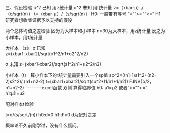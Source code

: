 三、假设检验
σ^2 已知  用z统计量 
σ^2 未知  用t统计量
z=（xbar-μ）/（σ/sqrt(n)）
t=（xbar-μ）/（s/sqrt(n)）
H0: 一般带有等号 “=”“>=”“<=”
H1:研究者想收集证据予以支持的假设

两个总体均值之差检验
区分为大样本和小样本
n>30为大样本，用z统计量
反之为小样本，用t统计量

大样本 （z）
σ 已知  
z=(xbar1-xbar2)/sqrt(σ1^2/n1+σ2^2/n2)

σ 未知
z=(xbar1-xbar2)/sqrt(s1^2/n1+s2^2/n2)

小样本（t）
算小样本下的t统计量需要引入一个sp值
sp^2=((n1-1)s1^2+(n2-2)s2^2)/ (n1+n2-2)
t=(xbar1+xbar2)/sqrt(sp^2*(1/n1+1/n2))
F.INV(α/2，n1+n2-2)       --------excel函数 双侧 算得临界值
h0: μ1=μ2  或者“>=”“<=”
h1:μ1!=μ2

配对样本t检验

t=d/(s/sqrt/(n))
h0:d=0
h1:d!=0
d为配对之差

概率论不久前刚学过，没有什么疑问。

